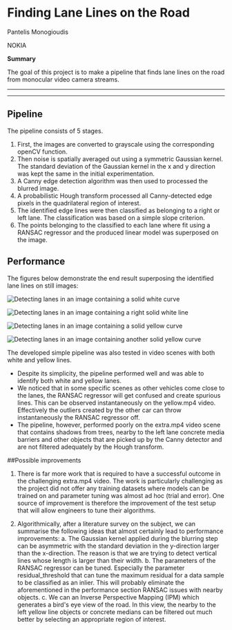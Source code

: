 # Finding Lane Lines on the Road

Pantelis Monogioudis

NOKIA

**Summary**

The goal of this project is to make a pipeline that finds lane lines on
the road from monocular video camera streams.

---

[//]: # (Image References)

[out_solidWhiteCurve]: https://github.com/pantelis/CarND-LaneLines-P1/blob/master/test_images/out_solidWhiteCurve.jpg "Detecting
lanes in an image containing a solid white curve"

[out_solidWhiteRight]: ./test_images/out_solidWhiteRight.jpg "Detecting
lanes in an image containing a right solid white line"

[out_solidYellowCurve]: ./test_images/out_solidYellowCurve.jpg "Detecting
lanes in an image containing a solid yellow curve"

[out_solidYellowCurve2]: ./test_images/out_solidYellowCurve2.jpg "Detecting
lanes in an image containing another solid yellow curve"


---

## Pipeline
The pipeline consists of 5 stages.

1. First, the images are converted to grayscale using the corresponding
   openCV function.
2. Then noise is spatially averaged out using a symmetric Gaussian
   kernel. The standard deviation of the Gaussian kernel in the x and y
   direction was kept the same in the initial experimentation.
3. A Canny edge detection algorithm was then used to processed the
   blurred image.
4. A probabilistic Hough transform processed all Canny-detected edge
   pixels in the quadrilateral region of interest.
5. The identified edge lines were then classified as belonging to a
   right or left lane. The classification was based on a simple slope
   criterion.
6. The points belonging to the classified to each lane where fit using a
   RANSAC regressor and the produced linear model was superposed on the
   image.

## Performance
The figures below demonstrate the end result superposing the identified
lane lines on still images:

![Detecting
lanes in an image containing a solid white curve][out_solidWhiteCurve]

![Detecting
lanes in an image containing a right solid white line][out_solidWhiteRight]

![Detecting lanes in an image containing a solid
yellow curve][out_solidYellowCurve]

![Detecting lanes in an image containing another solid
yellow curve][out_solidYellowCurve2]

The developed simple pipeline was also tested in video scenes with both
white and yellow lines.

* Despite its simplicity, the pipeline performed well and was able to
  identify both white and yellow lanes.
* We noticed that in some specific scenes as other vehicles come close
  to the lanes, the RANSAC regressor will get confused and create
  spurious lines. This can be observed instantaneously on the yellow.mp4
  video. Effectively the outliers created by the other car can throw
  instantaneously the RANSAC regressor off.
* The pipeline, however, performed poorly on the extra.mp4 video scene
  that contains shadows from trees, nearby to the left lane concrete
  media barriers and other objects that are picked up by
  the Canny detector and are not filtered adequately by the Hough
  transform.


##Possible improvements
1. There is far more work that is required to have a successful outcome
   in the challenging extra.mp4 video. The work is particularly
   challenging as the project did not offer any training datasets where
   models can be trained on and parameter tuning was almost ad hoc
   (trial and error). One source of improvement is therefore the
   improvement of the test setup that will allow engineers to tune their
   algorithms.

2. Algorithmically, after a literature survey on the subject, we can
   summarise the following ideas that almost certainly lead to
   performance improvements: a. The Gaussian kernel applied during the
   blurring step can be asymmetric with the standard deviation in the
   y-direction larger than the x-direction. The reason is that we are
   trying to detect vertical lines whose length is larger than their
   width. b. The parameters of the RANSAC regressor can be tuned.
   Especially the parameter residual_threshold that can tune the maximum
   residual for a data sample to be classified as an inlier. This will
   probably eliminate the aforementioned in the performance section
   RANSAC issues with nearby objects. c. We can an Inverse Perspective
   Mapping (IPM) which generates a bird's eye view of the road. In this
   view, the nearby to the left yellow line objects or concrete medians
   can be filtered out much better by selecting an appropriate region of
   interest.

